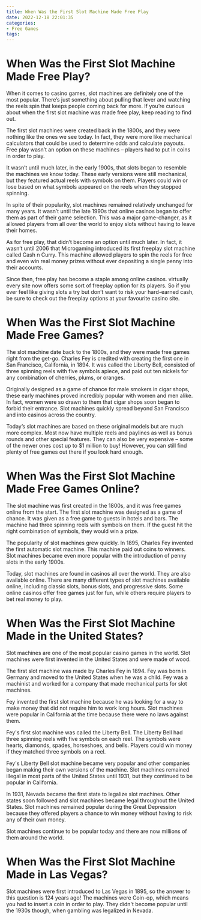 ```yaml
---
title: When Was the First Slot Machine Made Free Play
date: 2022-12-18 22:01:35
categories:
- Free Games
tags:
---
```



#  When Was the First Slot Machine Made Free Play?

When it comes to casino games, slot machines are definitely one of the most popular. There’s just something about pulling that lever and watching the reels spin that keeps people coming back for more. If you’re curious about when the first slot machine was made free play, keep reading to find out.

The first slot machines were created back in the 1800s, and they were nothing like the ones we see today. In fact, they were more like mechanical calculators that could be used to determine odds and calculate payouts. Free play wasn’t an option on these machines – players had to put in coins in order to play.

It wasn’t until much later, in the early 1900s, that slots began to resemble the machines we know today. These early versions were still mechanical, but they featured actual reels with symbols on them. Players could win or lose based on what symbols appeared on the reels when they stopped spinning.

In spite of their popularity, slot machines remained relatively unchanged for many years. It wasn’t until the late 1990s that online casinos began to offer them as part of their game selection. This was a major game-changer, as it allowed players from all over the world to enjoy slots without having to leave their homes.

As for free play, that didn’t become an option until much later. In fact, it wasn’t until 2006 that Microgaming introduced its first freeplay slot machine called Cash n Curry. This machine allowed players to spin the reels for free and even win real money prizes without ever depositing a single penny into their accounts.

Since then, free play has become a staple among online casinos. virtually every site now offers some sort of freeplay option for its players. So if you ever feel like giving slots a try but don’t want to risk your hard-earned cash, be sure to check out the freeplay options at your favourite casino site.

#  When Was the First Slot Machine Made Free Games?

The slot machine date back to the 1800s, and they were made free games right from the get-go. Charles Fey is credited with creating the first one in San Francisco, California, in 1894. It was called the Liberty Bell, consisted of three spinning reels with five symbols apiece, and paid out ten nickels for any combination of cherries, plums, or oranges.

Originally designed as a game of chance for male smokers in cigar shops, these early machines proved incredibly popular with women and men alike. In fact, women were so drawn to them that cigar shops soon began to forbid their entrance. Slot machines quickly spread beyond San Francisco and into casinos across the country.

Today’s slot machines are based on these original models but are much more complex. Most now have multiple reels and paylines as well as bonus rounds and other special features. They can also be very expensive – some of the newer ones cost up to $1 million to buy! However, you can still find plenty of free games out there if you look hard enough.

#  When Was the First Slot Machine Made Free Games Online?

The slot machine was first created in the 1800s, and it was free games online from the start. The first slot machine was designed as a game of chance. It was given as a free game to guests in hotels and bars. The machine had three spinning reels with symbols on them. If the guest hit the right combination of symbols, they would win a prize.

The popularity of slot machines grew quickly. In 1895, Charles Fey invented the first automatic slot machine. This machine paid out coins to winners. Slot machines became even more popular with the introduction of penny slots in the early 1900s.




Today, slot machines are found in casinos all over the world. They are also available online. There are many different types of slot machines available online, including classic slots, bonus slots, and progressive slots. Some online casinos offer free games just for fun, while others require players to bet real money to play.

#  When Was the First Slot Machine Made in the United States?

Slot machines are one of the most popular casino games in the world. Slot machines were first invented in the United States and were made of wood.

The first slot machine was made by Charles Fey in 1894. Fey was born in Germany and moved to the United States when he was a child. Fey was a machinist and worked for a company that made mechanical parts for slot machines.

Fey invented the first slot machine because he was looking for a way to make money that did not require him to work long hours. Slot machines were popular in California at the time because there were no laws against them.

Fey's first slot machine was called the Liberty Bell. The Liberty Bell had three spinning reels with five symbols on each reel. The symbols were hearts, diamonds, spades, horseshoes, and bells. Players could win money if they matched three symbols on a reel.

Fey's Liberty Bell slot machine became very popular and other companies began making their own versions of the machine. Slot machines remained illegal in most parts of the United States until 1931, but they continued to be popular in California.

In 1931, Nevada became the first state to legalize slot machines. Other states soon followed and slot machines became legal throughout the United States. Slot machines remained popular during the Great Depression because they offered players a chance to win money without having to risk any of their own money.

Slot machines continue to be popular today and there are now millions of them around the world.

#  When Was the First Slot Machine Made in Las Vegas?

Slot machines were first introduced to Las Vegas in 1895, so the answer to this question is 124 years ago! The machines were Coin-op, which means you had to insert a coin in order to play. They didn't become popular until the 1930s though, when gambling was legalized in Nevada.